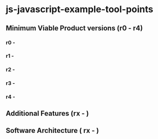 # js-javascript-example-tool-points

## Minimum Viable Product versions (r0 - r4)

### r0 - 

### r1 -

### r2 -

### r3 -

### r4 -

## Additional Features (rx - )

## Software Architecture ( rx - )




